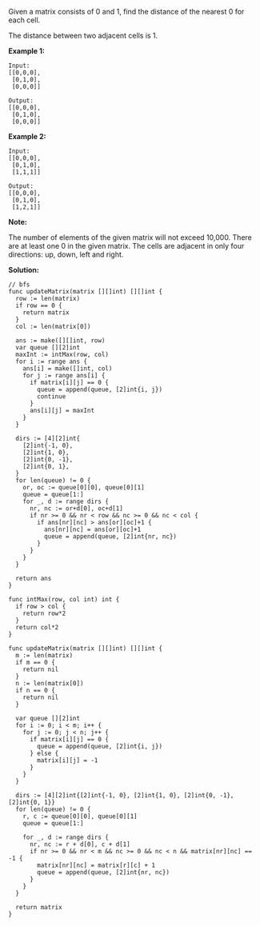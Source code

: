 Given a matrix consists of 0 and 1, find the distance of the nearest 0 for each cell.

The distance between two adjacent cells is 1.

**Example 1:**

```
Input:
[[0,0,0],
 [0,1,0],
 [0,0,0]]

Output:
[[0,0,0],
 [0,1,0],
 [0,0,0]]
```

**Example 2:**

```
Input:
[[0,0,0],
 [0,1,0],
 [1,1,1]]

Output:
[[0,0,0],
 [0,1,0],
 [1,2,1]]
```

**Note:**

The number of elements of the given matrix will not exceed 10,000.
There are at least one 0 in the given matrix.
The cells are adjacent in only four directions: up, down, left and right.

**Solution:**

```golang
// bfs
func updateMatrix(matrix [][]int) [][]int {
  row := len(matrix)
  if row == 0 {
    return matrix
  }
  col := len(matrix[0])

  ans := make([][]int, row)
  var queue [][2]int
  maxInt := intMax(row, col)
  for i := range ans {
    ans[i] = make([]int, col)
    for j := range ans[i] {
      if matrix[i][j] == 0 {
        queue = append(queue, [2]int{i, j})
        continue
      }
      ans[i][j] = maxInt
    }
  }

  dirs := [4][2]int{
    [2]int{-1, 0},
    [2]int{1, 0},
    [2]int{0, -1},
    [2]int{0, 1},
  }
  for len(queue) != 0 {
    or, oc := queue[0][0], queue[0][1]
    queue = queue[1:]
    for _, d := range dirs {
      nr, nc := or+d[0], oc+d[1]
      if nr >= 0 && nr < row && nc >= 0 && nc < col {
        if ans[nr][nc] > ans[or][oc]+1 {
          ans[nr][nc] = ans[or][oc]+1
          queue = append(queue, [2]int{nr, nc})
        }
      }
    }
  }

  return ans
}

func intMax(row, col int) int {
  if row > col {
    return row*2
  }
  return col*2
}
```

```golang
func updateMatrix(matrix [][]int) [][]int {
  m := len(matrix)
  if m == 0 {
    return nil
  }
  n := len(matrix[0])
  if n == 0 {
    return nil
  }

  var queue [][2]int
  for i := 0; i < m; i++ {
    for j := 0; j < n; j++ {
      if matrix[i][j] == 0 {
        queue = append(queue, [2]int{i, j})
      } else {
        matrix[i][j] = -1
      }
    }
  }

  dirs := [4][2]int{[2]int{-1, 0}, [2]int{1, 0}, [2]int{0, -1}, [2]int{0, 1}}
  for len(queue) != 0 {
    r, c := queue[0][0], queue[0][1]
    queue = queue[1:]

    for _, d := range dirs {
      nr, nc := r + d[0], c + d[1]
      if nr >= 0 && nr < m && nc >= 0 && nc < n && matrix[nr][nc] == -1 {
        matrix[nr][nc] = matrix[r][c] + 1
        queue = append(queue, [2]int{nr, nc})
      }
    }
  }

  return matrix
}
```
